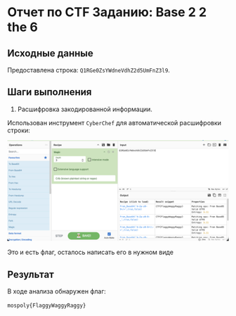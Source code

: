 # Отчет по CTF Заданию: Base 2 2 the 6

## Исходные данные
Предоставлена строка: `Q1RGe0ZsYWdneVdhZ2d5UmFnZ3l9`.

## Шаги выполнения
1. Расшифровка закодированной информации.

Использован инструмент `CyberChef` для автоматической расшифровки строки:

![Использование CyberChef](images/screen2.png)

Это и есть флаг, осталось написать его в нужном виде

## Результат

В ходе анализа обнаружен флаг:

`mospoly{FlaggyWaggyRaggy}`
